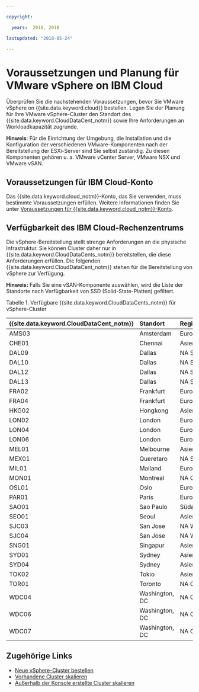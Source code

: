 ```yaml
---

copyright:

  years:  2016, 2018

lastupdated: "2018-05-24"

---
```


# Voraussetzungen und Planung für VMware vSphere on IBM Cloud

Überprüfen Sie die nachstehenden Voraussetzungen, bevor Sie VMware vSphere on {{site.data.keyword.cloud}} bestellen. Legen Sie der Planung für Ihre VMware vSphere-Cluster den Standort des {{site.data.keyword.CloudDataCent_notm}} sowie Ihre Anforderungen an Workloadkapazität zugrunde.

**Hinweis**: Für die Einrichtung der Umgebung, die Installation und die Konfiguration der verschiedenen VMware-Komponenten nach der Bereitstellung der ESXi-Server sind Sie selbst zuständig. Zu diesen Komponenten gehören u. a. VMware vCenter Server, VMware NSX und VMware vSAN.

## Voraussetzungen für IBM Cloud-Konto

Das {{site.data.keyword.cloud_notm}}-Konto, das Sie verwenden, muss bestimmte Voraussetzungen erfüllen. Weitere Informationen finden Sie unter [Voraussetzungen für {{site.data.keyword.cloud_notm}}-Konto](../vmonic/slaccountrequirement.html).

## Verfügbarkeit des IBM Cloud-Rechenzentrums

Die vSphere-Bereitstellung stellt strenge Anforderungen an die physische Infrastruktur. Sie können Cluster daher nur in {{site.data.keyword.CloudDataCents_notm}} bereitstellen, die diese Anforderungen erfüllen. Die folgenden {{site.data.keyword.CloudDataCent_notm}} stehen für die Bereitstellung von vSphere zur Verfügung.

**Hinweis:** Falls Sie eine vSAN-Komponente auswählen, wird die Liste der Standorte nach Verfügbarkeit von SSD (Solid-State-Platten) gefiltert.

Tabelle 1. Verfügbare {{site.data.keyword.CloudDataCents_notm}} für vSphere-Cluster

| {{site.data.keyword.CloudDataCent_notm}} | Standort | Region |
|:----------------------|:---------|:-------|
| AMS03 | Amsterdam | Europa |
| CHE01 | Chennai | Asien/Pazifik |
| DAL09 | Dallas | NA Süd |
| DAL10 | Dallas | NA Süd |
| DAL12 | Dallas | NA Süd |
| DAL13 | Dallas | NA Süd |
| FRA02 | Frankfurt | Europa |
| FRA04 | Frankfurt | Europa |
| HKG02 | Hongkong | Asien/Pazifik |
| LON02 | London | Europa |
| LON04 | London | Europa |
| LON06 | London | Europa |
| MEL01 | Melbourne | Asien/Pazifik |
| MEX01 | Queretaro | NA Süd |
| MIL01 | Mailand | Europa |
| MON01 | Montreal | NA Ost |
| OSL01 | Oslo | Europa |
| PAR01 | Paris | Europa |
| SAO01 | Sao Paulo | Südamerika |
| SEO01 | Seoul | Asien/Pazifik |
| SJC03 | San Jose | NA West |
| SJC04 | San Jose | NA West |
| SNG01 | Singapur | Asien/Pazifik |
| SYD01 | Sydney | Asien/Pazifik |
| SYD04 | Sydney | Asien/Pazifik |
| TOK02 | Tokio | Asien/Pazifik |
| TOR01 | Toronto | NA Ost |
| WDC04 | Washington, DC | NA Ost |
| WDC06 | Washington, DC | NA Ost |
| WDC07 | Washington, DC | NA Ost |

## Zugehörige Links

* [Neue vSphere-Cluster bestellen](vs_orderinginstances.html)
* [Vorhandene Cluster skalieren](vs_scalingexistingclusters.html)
* [Außerhalb der Konsole erstellte Cluster skalieren](vs_orderingforclustersoutside.html)
